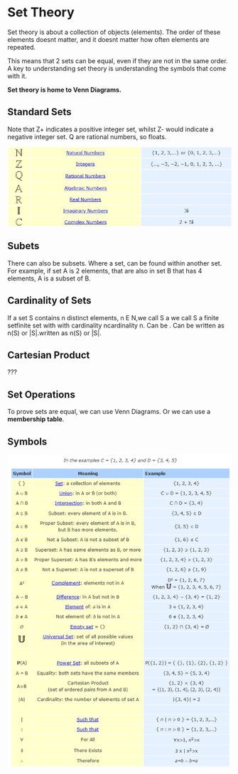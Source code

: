 # Set Theory

Set theory is about a collection of objects \(elements\). The order of these elements doesnt matter, and it doesnt matter how often elements are repeated.

This means that 2 sets can be equal, even if they are not in the same order. A key to understanding set theory is understanding the symbols that come with it.

**Set theory is home to Venn Diagrams.**

## Standard Sets

Note that Z+ indicates a positive integer set, whilst Z- would indicate a negative integer set. Q are rational numbers, so floats.

![](../../../../../.gitbook/assets/image%20%28171%29.png)

## Subets

There can also be subsets. Where a set, can be found within another set. For example, if set A is 2 elements, that are also in set B that has 4 elements, A is a subset of B.

## Cardinality of Sets

If a set S contains n distinct elements, n E N,we call S a we call S a finite setfinite set with with cardinality ncardinality n. Can be . Can be written as n\(S\) or \|S\|.written as n\(S\) or \|S\|.

## Cartesian Product

???

## Set Operations

To prove sets are equal, we can use Venn Diagrams. Or we can use a **membership table**.

## Symbols

![](../../../../../.gitbook/assets/image%20%28190%29.png)

